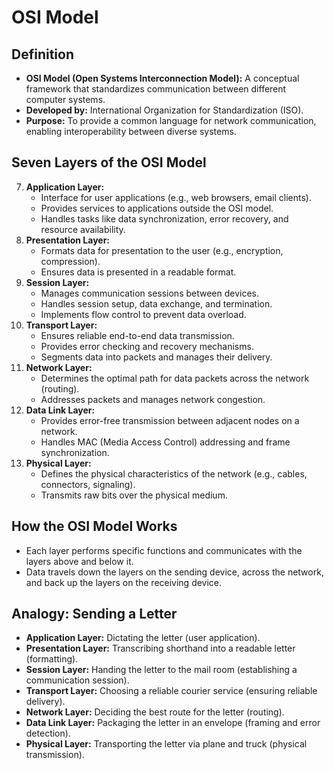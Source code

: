 # OSI Model

## Definition

* **OSI Model (Open Systems Interconnection Model):** A conceptual framework that standardizes communication between different computer systems.
* **Developed by:** International Organization for Standardization (ISO).
* **Purpose:** To provide a common language for network communication, enabling interoperability between diverse systems.

## Seven Layers of the OSI Model

7. **Application Layer:**
    * Interface for user applications (e.g., web browsers, email clients).
    * Provides services to applications outside the OSI model.
    * Handles tasks like data synchronization, error recovery, and resource availability.
6. **Presentation Layer:**
    * Formats data for presentation to the user (e.g., encryption, compression).
    * Ensures data is presented in a readable format.
5. **Session Layer:**
    * Manages communication sessions between devices.
    * Handles session setup, data exchange, and termination.
    * Implements flow control to prevent data overload.
4. **Transport Layer:**
    * Ensures reliable end-to-end data transmission.
    * Provides error checking and recovery mechanisms.
    * Segments data into packets and manages their delivery.
3. **Network Layer:**
    * Determines the optimal path for data packets across the network (routing).
    * Addresses packets and manages network congestion.
2. **Data Link Layer:**
    * Provides error-free transmission between adjacent nodes on a network.
    * Handles MAC (Media Access Control) addressing and frame synchronization.
1. **Physical Layer:**
    * Defines the physical characteristics of the network (e.g., cables, connectors, signaling).
    * Transmits raw bits over the physical medium.

## How the OSI Model Works

* Each layer performs specific functions and communicates with the layers above and below it.
* Data travels down the layers on the sending device, across the network, and back up the layers on the receiving device.

## Analogy: Sending a Letter

* **Application Layer:**  Dictating the letter (user application).
* **Presentation Layer:** Transcribing shorthand into a readable letter (formatting).
* **Session Layer:**  Handing the letter to the mail room (establishing a communication session).
* **Transport Layer:** Choosing a reliable courier service (ensuring reliable delivery).
* **Network Layer:** Deciding the best route for the letter (routing).
* **Data Link Layer:**  Packaging the letter in an envelope (framing and error detection).
* **Physical Layer:** Transporting the letter via plane and truck (physical transmission).
